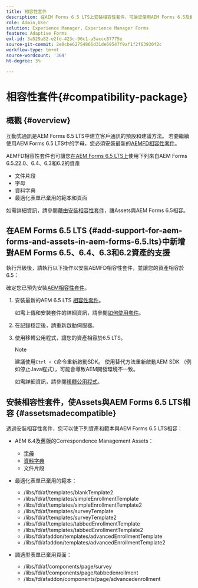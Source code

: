 ```yaml
---
title: 相容性套件
description: 在AEM Forms 6.5 LTS上安裝相容性套件，可讓您使用AEM Forms 6.5及舊版本的通訊管理資產，以及已棄用的調適型表單範本和頁面
role: Admin,User
solution: Experience Manager, Experience Manager Forms
feature: Adaptive Forms
exl-id: 3a529a82-e2fd-423c-96c1-a5accc87775e
source-git-commit: 2e0cbe62754866d31de69547f9af1f2f63930f2c
workflow-type: tm+mt
source-wordcount: '364'
ht-degree: 3%

---
```


# 相容性套件{#compatibility-package}

## 概觀 {#overview}

互動式通訊是AEM Forms 6.5 LTS中建立客戶通訊的預設和建議方法。 若要繼續使用AEM Forms 6.5 LTS中的字母，您必須安裝最新的[AEMFD相容性套件](https://experienceleague.adobe.com/en/docs/experience-manager-release-information/aem-release-updates/forms-updates/aem-forms-releases)。

AEMFD相容性套件也可讓您[在AEM Forms 6.5 LTS上](../../forms/using/compatibility-package.md#add-support-for-aem-forms-and-assets-in-aem-forms)使用下列來自AEM Forms 6.5.22.0、6.4、6.3和6.2的資產

* 文件片段
* 字母
* 資料字典
* 最適化表單已棄用的範本和頁面

如需詳細資訊，請參閱[藉由安裝相容性套件](../../forms/using/compatibility-package.md#assetsmadecompatible)，讓Assets與AEM Forms 6.5相容。

## 在AEM Forms 6.5 LTS {#add-support-for-aem-forms-and-assets-in-aem-forms-6.5.lts}中新增對AEM Forms 6.5、6.4、6.3和6.2資產的支援

執行升級後，請執行以下操作以安裝AEMFD相容性套件，並讓您的資產相容於6.5：

確定您已預先安裝[AEM相容性套件](https://experienceleague.adobe.com/en/docs/experience-manager-release-information/aem-release-updates/forms-updates/aem-forms-releases)。

1. 安裝最新的AEM 6.5 LTS [相容性套件](https://experienceleague.adobe.com/en/docs/experience-manager-release-information/aem-release-updates/forms-updates/aem-forms-releases)。

   如需上傳和安裝套件的詳細資訊，請參閱[如何使用套件](/help/sites-administering/package-manager.md)。

1. 在記錄穩定後，請重新啟動伺服器。
1. 使用移轉公用程式，讓您的資產相容於6.5 LTS。

   >[!NOTE]
   >
   > 建議使用`Ctrl + C`命令重新啟動SDK。 使用替代方法重新啟動AEM SDK （例如停止Java程式），可能會導致AEM開發環境不一致。

   如需詳細資訊，請參閱[移轉公用程式](../../forms/using/migration-utility.md)。

## 安裝相容性套件，使Assets與AEM Forms 6.5 LTS相容 {#assetsmadecompatible}

透過安裝相容性套件，您可以使下列資產和範本與AEM Forms 6.5 LTS相容：

* AEM 6.4及舊版的Correspondence Management Assets：

   * [字母](../../forms/using/create-letter.md)
   * [資料字典](/help/forms/using/data-dictionary.md)
   * 文件片段

* 最適化表單已棄用的範本：

   * /libs/fd/af/templates/blankTemplate2
   * /libs/fd/af/templates/simpleEnrollmentTemplate
   * /libs/fd/af/templates/simpleEnrollmentTemplate2
   * /libs/fd/af/templates/surveyTemplate
   * /libs/fd/af/templates/surveyTemplate2
   * /libs/fd/af/templates/tabbedEnrollmentTemplate
   * /libs/fd/af/templates/tabbedEnrollmentTemplate2
   * /libs/fd/afaddon/templates/advancedEnrollmentTemplate
   * /libs/fd/afaddon/templates/advancedEnrollmentTemplate2

* 調適型表單已棄用頁面：

   * /libs/fd/af/components/page/survey
   * /libs/fd/af/components/page/tabbedenrollment
   * /libs/fd/afaddon/components/page/advancedenrollment
